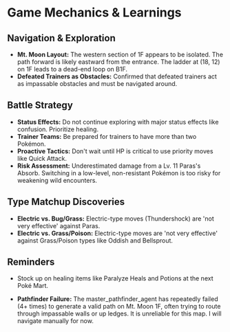 # Game Mechanics & Learnings

## Navigation & Exploration
- **Mt. Moon Layout:** The western section of 1F appears to be isolated. The path forward is likely eastward from the entrance. The ladder at (18, 12) on 1F leads to a dead-end loop on B1F.
- **Defeated Trainers as Obstacles:** Confirmed that defeated trainers act as impassable obstacles and must be navigated around.

## Battle Strategy
- **Status Effects:** Do not continue exploring with major status effects like confusion. Prioritize healing.
- **Trainer Teams:** Be prepared for trainers to have more than two Pokémon.
- **Proactive Tactics:** Don't wait until HP is critical to use priority moves like Quick Attack.
- **Risk Assessment:** Underestimated damage from a Lv. 11 Paras's Absorb. Switching in a low-level, non-resistant Pokémon is too risky for weakening wild encounters.

## Type Matchup Discoveries
- **Electric vs. Bug/Grass:** Electric-type moves (Thundershock) are 'not very effective' against Paras.
- **Electric vs. Grass/Poison:** Electric-type moves are 'not very effective' against Grass/Poison types like Oddish and Bellsprout.

## Reminders
- Stock up on healing items like Paralyze Heals and Potions at the next Poké Mart.

- **Pathfinder Failure:** The master_pathfinder_agent has repeatedly failed (4+ times) to generate a valid path on Mt. Moon 1F, often trying to route through impassable walls or up ledges. It is unreliable for this map. I will navigate manually for now.